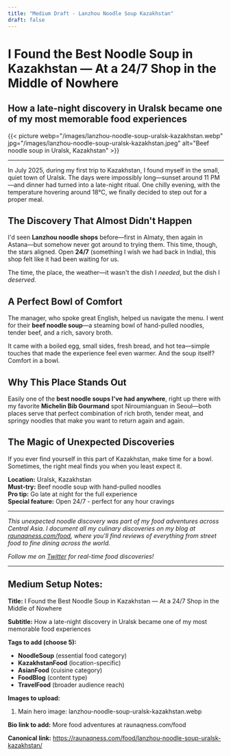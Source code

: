 ```yaml
---
title: "Medium Draft - Lanzhou Noodle Soup Kazakhstan"
draft: false
---
```


# I Found the Best Noodle Soup in Kazakhstan — At a 24/7 Shop in the Middle of Nowhere

## How a late-night discovery in Uralsk became one of my most memorable food experiences

{{< picture webp="/images/lanzhou-noodle-soup-uralsk-kazakhstan.webp" jpg="/images/lanzhou-noodle-soup-uralsk-kazakhstan.jpeg" alt="Beef noodle soup in Uralsk, Kazakhstan" >}}

---

In July 2025, during my first trip to Kazakhstan, I found myself in the small, quiet town of Uralsk. The days were impossibly long—sunset around 11 PM—and dinner had turned into a late-night ritual. One chilly evening, with the temperature hovering around 18°C, we finally decided to step out for a proper meal.

## The Discovery That Almost Didn't Happen

I'd seen **Lanzhou noodle shops** before—first in Almaty, then again in Astana—but somehow never got around to trying them. This time, though, the stars aligned. Open **24/7** (something I wish we had back in India), this shop felt like it had been waiting for us.

The time, the place, the weather—it wasn't the dish I *needed*, but the dish I *deserved*.

## A Perfect Bowl of Comfort

The manager, who spoke great English, helped us navigate the menu. I went for their **beef noodle soup**—a steaming bowl of hand-pulled noodles, tender beef, and a rich, savory broth.

It came with a boiled egg, small sides, fresh bread, and hot tea—simple touches that made the experience feel even warmer. And the soup itself? Comfort in a bowl.

## Why This Place Stands Out

Easily one of the **best noodle soups I've had anywhere**, right up there with my favorite **Michelin Bib Gourmand** spot Niroumianguan in Seoul—both places serve that perfect combination of rich broth, tender meat, and springy noodles that make you want to return again and again.

## The Magic of Unexpected Discoveries

If you ever find yourself in this part of Kazakhstan, make time for a bowl. Sometimes, the right meal finds you when you least expect it.

**Location:** Uralsk, Kazakhstan  
**Must-try:** Beef noodle soup with hand-pulled noodles  
**Pro tip:** Go late at night for the full experience  
**Special feature:** Open 24/7 - perfect for any hour cravings  

---

*This unexpected noodle discovery was part of my food adventures across Central Asia. I document all my culinary discoveries on my blog at [raunaqness.com/food](https://raunaqness.com/food), where you'll find reviews of everything from street food to fine dining across the world.*

*Follow me on [Twitter](https://x.com/raunaqness) for real-time food discoveries!*

---

## Medium Setup Notes:

**Title:** I Found the Best Noodle Soup in Kazakhstan — At a 24/7 Shop in the Middle of Nowhere

**Subtitle:** How a late-night discovery in Uralsk became one of my most memorable food experiences

**Tags to add (choose 5):**
- **NoodleSoup** (essential food category)
- **KazakhstanFood** (location-specific)
- **AsianFood** (cuisine category)
- **FoodBlog** (content type)
- **TravelFood** (broader audience reach)

**Images to upload:**
1. Main hero image: lanzhou-noodle-soup-uralsk-kazakhstan.webp

**Bio link to add:** More food adventures at raunaqness.com/food

**Canonical link:** https://raunaqness.com/food/lanzhou-noodle-soup-uralsk-kazakhstan/
